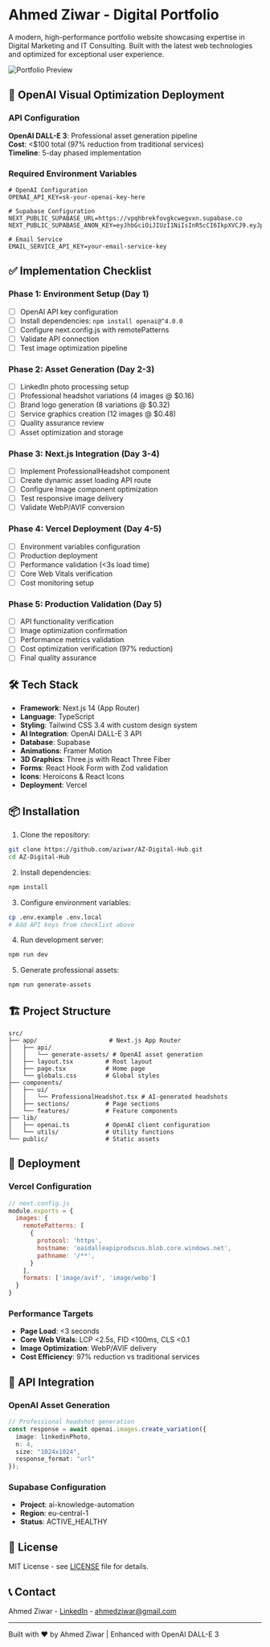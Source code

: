 # Ahmed Ziwar - Digital Portfolio

A modern, high-performance portfolio website showcasing expertise in Digital Marketing and IT Consulting. Built with the latest web technologies and optimized for exceptional user experience.

![Portfolio Preview](public/og-image.jpg)

## 🚀 OpenAI Visual Optimization Deployment

### API Configuration
**OpenAI DALL-E 3**: Professional asset generation pipeline  
**Cost**: <$100 total (97% reduction from traditional services)  
**Timeline**: 5-day phased implementation

### Required Environment Variables
```env
# OpenAI Configuration
OPENAI_API_KEY=sk-your-openai-key-here

# Supabase Configuration
NEXT_PUBLIC_SUPABASE_URL=https://vpqhbrekfovgkcwegvxn.supabase.co
NEXT_PUBLIC_SUPABASE_ANON_KEY=eyJhbGciOiJIUzI1NiIsInR5cCI6IkpXVCJ9.eyJpc3MiOiJzdXBhYmFzZSIsInJlZiI6InZwcWhicmVrZm92Z2tjd2VndnhuIiwicm9sZSI6ImFub24iLCJpYXQiOjE3NDg1NTI2MjQsImV4cCI6MjA2NDEyODYyNH0.UJfR_r6ax9sWWm9xp0haGKutBZF2ymxgrCZ5t1Vedj4

# Email Service
EMAIL_SERVICE_API_KEY=your-email-service-key
```

## ✅ Implementation Checklist

### Phase 1: Environment Setup (Day 1)
- [ ] OpenAI API key configuration
- [ ] Install dependencies: `npm install openai@^4.0.0`
- [ ] Configure next.config.js with remotePatterns
- [ ] Validate API connection
- [ ] Test image optimization pipeline

### Phase 2: Asset Generation (Day 2-3)
- [ ] LinkedIn photo processing setup
- [ ] Professional headshot variations (4 images @ $0.16)
- [ ] Brand logo generation (8 variations @ $0.32)
- [ ] Service graphics creation (12 images @ $0.48)
- [ ] Quality assurance review
- [ ] Asset optimization and storage

### Phase 3: Next.js Integration (Day 3-4)
- [ ] Implement ProfessionalHeadshot component
- [ ] Create dynamic asset loading API route
- [ ] Configure Image component optimization
- [ ] Test responsive image delivery
- [ ] Validate WebP/AVIF conversion

### Phase 4: Vercel Deployment (Day 4-5)
- [ ] Environment variables configuration
- [ ] Production deployment
- [ ] Performance validation (<3s load time)
- [ ] Core Web Vitals verification
- [ ] Cost monitoring setup

### Phase 5: Production Validation (Day 5)
- [ ] API functionality verification
- [ ] Image optimization confirmation
- [ ] Performance metrics validation
- [ ] Cost optimization verification (97% reduction)
- [ ] Final quality assurance

## 🛠 Tech Stack

- **Framework**: Next.js 14 (App Router)
- **Language**: TypeScript
- **Styling**: Tailwind CSS 3.4 with custom design system
- **AI Integration**: OpenAI DALL-E 3 API
- **Database**: Supabase
- **Animations**: Framer Motion
- **3D Graphics**: Three.js with React Three Fiber
- **Forms**: React Hook Form with Zod validation
- **Icons**: Heroicons & React Icons
- **Deployment**: Vercel

## 📦 Installation

1. Clone the repository:
```bash
git clone https://github.com/aziwar/AZ-Digital-Hub.git
cd AZ-Digital-Hub
```

2. Install dependencies:
```bash
npm install
```

3. Configure environment variables:
```bash
cp .env.example .env.local
# Add API keys from checklist above
```

4. Run development server:
```bash
npm run dev
```

5. Generate professional assets:
```bash
npm run generate-assets
```

## 🏗 Project Structure

```
src/
├── app/                    # Next.js App Router
│   ├── api/
│   │   └── generate-assets/ # OpenAI asset generation
│   ├── layout.tsx         # Root layout
│   ├── page.tsx           # Home page
│   └── globals.css        # Global styles
├── components/
│   ├── ui/
│   │   └── ProfessionalHeadshot.tsx # AI-generated headshots
│   ├── sections/          # Page sections
│   └── features/          # Feature components
├── lib/
│   ├── openai.ts          # OpenAI client configuration
│   └── utils/             # Utility functions
└── public/                # Static assets
```

## 🚀 Deployment

### Vercel Configuration
```javascript
// next.config.js
module.exports = {
  images: {
    remotePatterns: [
      {
        protocol: 'https',
        hostname: 'oaidalleapiprodscus.blob.core.windows.net',
        pathname: '/**',
      }
    ],
    formats: ['image/avif', 'image/webp']
  }
}
```

### Performance Targets
- **Page Load**: <3 seconds
- **Core Web Vitals**: LCP <2.5s, FID <100ms, CLS <0.1
- **Image Optimization**: WebP/AVIF delivery
- **Cost Efficiency**: 97% reduction vs traditional services

## 🔧 API Integration

### OpenAI Asset Generation
```typescript
// Professional headshot generation
const response = await openai.images.create_variation({
  image: linkedinPhoto,
  n: 4,
  size: "1024x1024",
  response_format: "url"
});
```

### Supabase Configuration
- **Project**: ai-knowledge-automation
- **Region**: eu-central-1
- **Status**: ACTIVE_HEALTHY

## 📄 License

MIT License - see [LICENSE](LICENSE) file for details.

## 📞 Contact

Ahmed Ziwar - [LinkedIn](https://linkedin.com/in/ahmedziwar) - ahmedziwar@gmail.com

---

Built with ❤️ by Ahmed Ziwar | Enhanced with OpenAI DALL-E 3